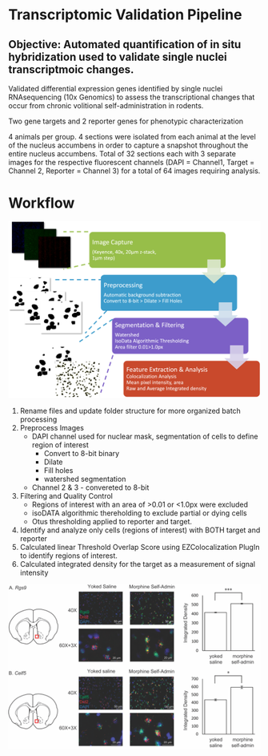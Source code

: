 # Transcriptomic Validation Pipeline

## Objective: Automated quantification of in situ hybridization used to validate single nuclei transcriptmoic changes.

Validated differential expression genes identified by single nuclei RNAsequencing (10x Genomics) to assess the transcriptional changes that occur from chronic volitional self-administration in rodents. 

Two gene targets and 2 reporter genes for phenotypic characterization

4 animals per group. 4 sections were isolated from each animal at the level of the nucleus accumbens in order to capture a snapshot throughout the entire nucleus accumbens. Total of 32 sections each with 3 separate images for the respective fluorescent channels (DAPI = Channel1, Target = Channel 2, Reporter = Channel 3) for a total of 64 images requiring analysis. 

# Workflow
![](Images/workflow.png)

1. Rename files and update folder structure for more organized batch processing
2. Preprocess Images
    - DAPI channel used for nuclear mask, segmentation of cells to define region of interest
        - Convert to 8-bit binary
        - Dilate
        - Fill holes
        - watershed segmentation
    - Channel 2 & 3 - convereted to 8-bit 
3. Filtering and Quality Control
    - Regions of interest with an area of >0.01 or <1.0px were excluded
    - isoDATA algorithmic thereholding to exclude partial or dying cells
    - Otus thresholding applied to reporter and target.
4. Identify and analyze only cells (regions of interest) with BOTH target and reporter
5. Calculated linear Threshold Overlap Score using EZColocalization PlugIn to identify regions of interest.
6. Calculated integrated density for the target as a measurement of signal intensity

![](Images/Fig4.png)